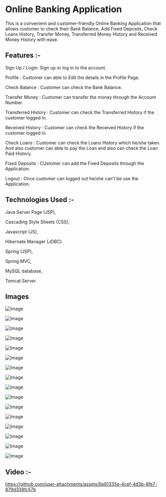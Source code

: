 # Online Banking Application

This is a convenient and customer-friendly Online Banking Application that allows customer to check their Bank Balance, Add Fixed Deposits, Check Loans History, Transfer Money, Transferred Money History and Received Money History with ease.


## Features :-

Sign Up / Login: Sign up or log in to the account.

Profile : Customer can able to Edit the details in the Profile Page.

Check Balance : Customer can check the Bank Balance.

Transfer Money : Customer can transfer the money through the Account Number.

Transferred History : Customer can check the Transferred History if the customer logged in.

Received History : Customer can check the Received History if the customer logged in.

Check Loans : Customer can check the Loans History which he/she taken. And also customer can able to pay the Loan and also can check the Loan Paid History.

Fixed Deposits : CUstomer can add the Fixed Deposits through the Application.

Logout : Once customer can logged out he/she can't be use the Application.


## Technologies Used :-

Java Server Page (JSP),

Cascading Style Sheets (CSS),

Javascript (JS),

Hibernate Manager (JDBC)

Spring (JSP),

Spring MVC,

MySQL database,

Tomcat Server


## Images

![Image](https://github.com/user-attachments/assets/3043c95b-f516-4a0f-8b06-957c780eb199)

![Image](https://github.com/user-attachments/assets/4c8f9e16-343d-4f82-b927-6e14aef2610b)

![Image](https://github.com/user-attachments/assets/566ffbdd-8a8d-4403-9349-e6191df9f9dc)

![Image](https://github.com/user-attachments/assets/b909bb5e-dda9-4d22-9116-155fbb047f68)

![Image](https://github.com/user-attachments/assets/a5c10b29-4897-4bf7-b11e-275465ce3dfb)

![Image](https://github.com/user-attachments/assets/f6f43952-7ab9-416d-b86a-456a3475bdfa)

![Image](https://github.com/user-attachments/assets/31d21325-d761-4b1c-ba92-6ca4577f176c)

![Image](https://github.com/user-attachments/assets/e2067279-1238-401c-ab9c-2ca99d45c715)

![Image](https://github.com/user-attachments/assets/9a70b39c-b44f-4c97-b1bf-1e14f5209190)

![Image](https://github.com/user-attachments/assets/d8959315-f743-4dd5-9df7-4d0e7a797be4)

![Image](https://github.com/user-attachments/assets/7002f868-f095-42c6-b042-f9f1e0d16265)

![Image](https://github.com/user-attachments/assets/02466fda-46e5-47d2-b5a0-5e1e9a5e8b18)

![Image](https://github.com/user-attachments/assets/2e29c15c-a3b2-42fc-a632-f3c190d0ebc8)

![Image](https://github.com/user-attachments/assets/54dea412-111b-445b-a239-25c9a6d6aa5f)

![Image](https://github.com/user-attachments/assets/bac531e1-f534-4240-beee-608ff71cff04)

![Image](https://github.com/user-attachments/assets/74620fcc-a50c-4b37-b817-398d3393adcc)


## Video :-

https://github.com/user-attachments/assets/6e81335e-4cef-4d3b-8fe7-879d338fc57b
